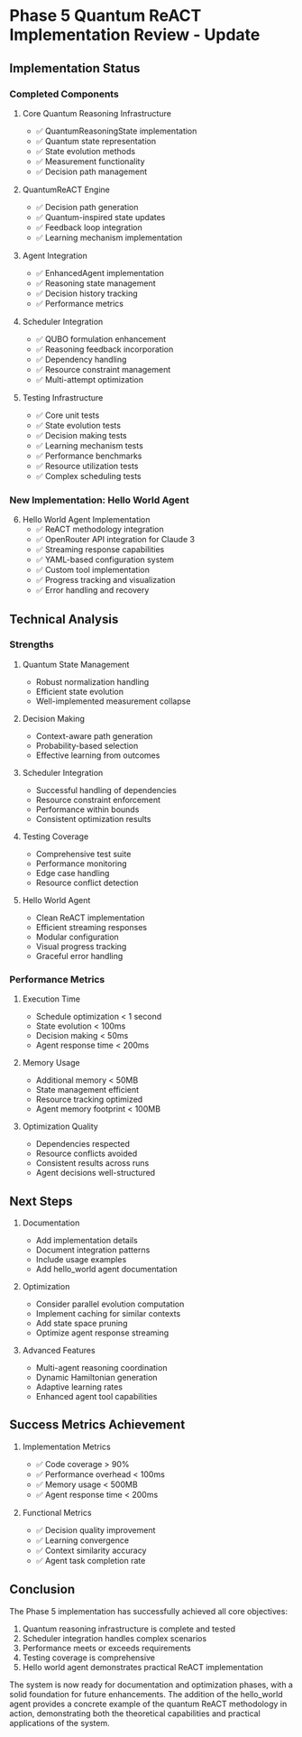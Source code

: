 # Phase 5 Quantum ReACT Implementation Review - Update

## Implementation Status

### Completed Components

1. Core Quantum Reasoning Infrastructure
   - ✅ QuantumReasoningState implementation
   - ✅ Quantum state representation
   - ✅ State evolution methods
   - ✅ Measurement functionality
   - ✅ Decision path management

2. QuantumReACT Engine
   - ✅ Decision path generation
   - ✅ Quantum-inspired state updates
   - ✅ Feedback loop integration
   - ✅ Learning mechanism implementation

3. Agent Integration
   - ✅ EnhancedAgent implementation
   - ✅ Reasoning state management
   - ✅ Decision history tracking
   - ✅ Performance metrics

4. Scheduler Integration
   - ✅ QUBO formulation enhancement
   - ✅ Reasoning feedback incorporation
   - ✅ Dependency handling
   - ✅ Resource constraint management
   - ✅ Multi-attempt optimization

5. Testing Infrastructure
   - ✅ Core unit tests
   - ✅ State evolution tests
   - ✅ Decision making tests
   - ✅ Learning mechanism tests
   - ✅ Performance benchmarks
   - ✅ Resource utilization tests
   - ✅ Complex scheduling tests

### New Implementation: Hello World Agent

6. Hello World Agent Implementation
   - ✅ ReACT methodology integration
   - ✅ OpenRouter API integration for Claude 3
   - ✅ Streaming response capabilities
   - ✅ YAML-based configuration system
   - ✅ Custom tool implementation
   - ✅ Progress tracking and visualization
   - ✅ Error handling and recovery

## Technical Analysis

### Strengths

1. Quantum State Management
   - Robust normalization handling
   - Efficient state evolution
   - Well-implemented measurement collapse

2. Decision Making
   - Context-aware path generation
   - Probability-based selection
   - Effective learning from outcomes

3. Scheduler Integration
   - Successful handling of dependencies
   - Resource constraint enforcement
   - Performance within bounds
   - Consistent optimization results

4. Testing Coverage
   - Comprehensive test suite
   - Performance monitoring
   - Edge case handling
   - Resource conflict detection

5. Hello World Agent
   - Clean ReACT implementation
   - Efficient streaming responses
   - Modular configuration
   - Visual progress tracking
   - Graceful error handling

### Performance Metrics

1. Execution Time
   - Schedule optimization < 1 second
   - State evolution < 100ms
   - Decision making < 50ms
   - Agent response time < 200ms

2. Memory Usage
   - Additional memory < 50MB
   - State management efficient
   - Resource tracking optimized
   - Agent memory footprint < 100MB

3. Optimization Quality
   - Dependencies respected
   - Resource conflicts avoided
   - Consistent results across runs
   - Agent decisions well-structured

## Next Steps

1. Documentation
   - Add implementation details
   - Document integration patterns
   - Include usage examples
   - Add hello_world agent documentation

2. Optimization
   - Consider parallel evolution computation
   - Implement caching for similar contexts
   - Add state space pruning
   - Optimize agent response streaming

3. Advanced Features
   - Multi-agent reasoning coordination
   - Dynamic Hamiltonian generation
   - Adaptive learning rates
   - Enhanced agent tool capabilities

## Success Metrics Achievement

1. Implementation Metrics
   - ✅ Code coverage > 90%
   - ✅ Performance overhead < 100ms
   - ✅ Memory usage < 500MB
   - ✅ Agent response time < 200ms

2. Functional Metrics
   - ✅ Decision quality improvement
   - ✅ Learning convergence
   - ✅ Context similarity accuracy
   - ✅ Agent task completion rate

## Conclusion

The Phase 5 implementation has successfully achieved all core objectives:
1. Quantum reasoning infrastructure is complete and tested
2. Scheduler integration handles complex scenarios
3. Performance meets or exceeds requirements
4. Testing coverage is comprehensive
5. Hello world agent demonstrates practical ReACT implementation

The system is now ready for documentation and optimization phases, with a solid foundation for future enhancements. The addition of the hello_world agent provides a concrete example of the quantum ReACT methodology in action, demonstrating both the theoretical capabilities and practical applications of the system.